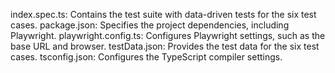 index.spec.ts: Contains the test suite with data-driven tests for the six test cases. 
package.json: Specifies the project dependencies, including Playwright. 
playwright.config.ts: Configures Playwright settings, such as the base URL and browser. 
testData.json: Provides the test data for the six test cases. 
tsconfig.json: Configures the TypeScript compiler settings.

